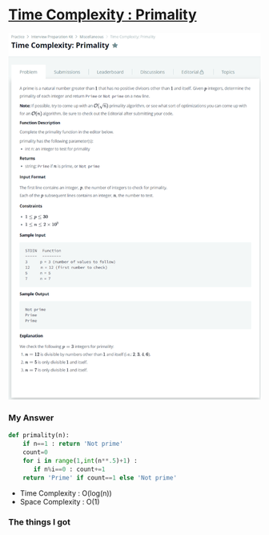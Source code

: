 # [Time Complexity : Primality](https://www.hackerrank.com/challenges/ctci-big-o/problem)

![image](Problem.png)



### My Answer

```python
def primality(n):
    if n==1 : return 'Not prime'
    count=0
    for i in range(1,int(n**.5)+1) : 
       if n%i==0 : count+=1
    return 'Prime' if count==1 else 'Not prime'
```

* Time Complexity : O(log(n))
* Space Complexity : O(1)



### The things I got

